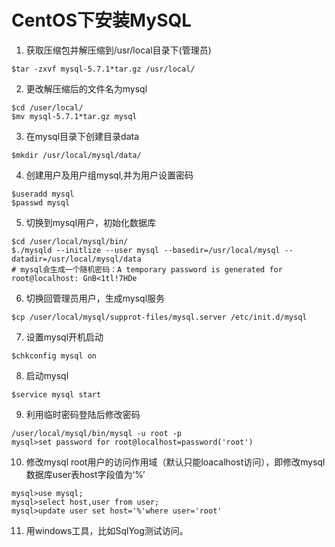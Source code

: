 # CentOS下安装MySQL

1. 获取压缩包并解压缩到/usr/local目录下(管理员)
  ```
  $tar -zxvf mysql-5.7.1*tar.gz /usr/local/
  ```
2. 更改解压缩后的文件名为mysql
  ```
  $cd /user/local/
  $mv mysql-5.7.1*tar.gz mysql
  ```
3. 在mysql目录下创建目录data
  ```
  $mkdir /usr/local/mysql/data/
  ```
4. 创建用户及用户组mysql,并为用户设置密码
  ```
  $useradd mysql
  $passwd mysql
  ```
5. 切换到mysql用户，初始化数据库
  ```
  $cd /user/local/mysql/bin/
  $./mysqld --initlize --user mysql --basedir=/usr/local/mysql --datadir=/usr/local/mysql/data
  # mysql会生成一个随机密码：A temporary password is generated for root@localhost: GnB<1tl!7HDe
  ```
6. 切换回管理员用户，生成mysql服务
  ```
  $cp /user/local/mysql/supprot-files/mysql.server /etc/init.d/mysql
  ```
7. 设置mysql开机启动
  ```
  $chkconfig mysql on
  ```
8. 启动mysql
  ```
  $service mysql start
  ```
9. 利用临时密码登陆后修改密码
  ```
  /user/local/mysql/bin/mysql -u root -p
  mysql>set password for root@localhost=password('root')
  ```
10. 修改mysql root用户的访问作用域（默认只能loacalhost访问），即修改mysql数据库user表host字段值为‘%’
```
mysql>use mysql;
mysql>select host,user from user;
mysql>update user set host='%'where user='root'
```
11. 用windows工具，比如SqlYog测试访问。
